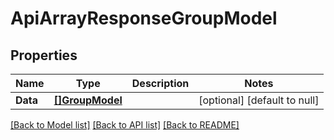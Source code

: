 # ApiArrayResponseGroupModel

## Properties
Name | Type | Description | Notes
------------ | ------------- | ------------- | -------------
**Data** | [**[]GroupModel**](GroupModel.md) |  | [optional] [default to null]

[[Back to Model list]](../README.md#documentation-for-models) [[Back to API list]](../README.md#documentation-for-api-endpoints) [[Back to README]](../README.md)


